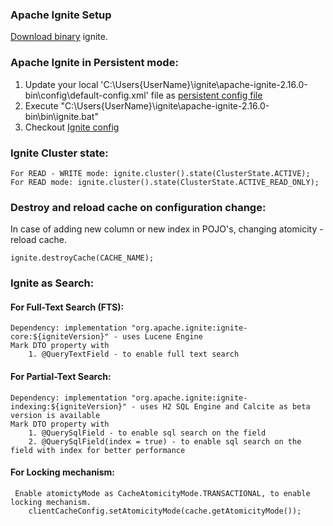 ### Apache Ignite Setup
 <a href="https://ignite.apache.org/download.cgi">Download binary</a> ignite.

### Apache Ignite in Persistent mode:
1. Update your local 'C:\Users\{UserName}\ignite\apache-ignite-2.16.0-bin\config\default-config.xml' file as <a href ="https://github.com/sureshkannan19/spring-apache-ignite/tree/main/src/main/resources/default-config.xml">persistent config file</a>
2. Execute "C:\Users\{UserName}\ignite\apache-ignite-2.16.0-bin\bin\ignite.bat"
3. Checkout <a href ="https://github.com/sureshkannan19/spring-apache-ignite/blob/main/src/main/java/com/sk/configuration/IgniteConfig.java">Ignite config</a>

### Ignite Cluster state:
```
For READ - WRITE mode: ignite.cluster().state(ClusterState.ACTIVE);
For READ mode: ignite.cluster().state(ClusterState.ACTIVE_READ_ONLY);
```

### Destroy and reload cache on configuration change:
In case of adding new column or new index in POJO's, changing atomicity - reload cache.
```
ignite.destroyCache(CACHE_NAME);
```
### Ignite as Search:
#### For Full-Text Search (FTS): 
    Dependency: implementation "org.apache.ignite:ignite-core:${igniteVersion}" - uses Lucene Engine
    Mark DTO property with
        1. @QueryTextField - to enable full text search
#### For Partial-Text Search:
    Dependency: implementation "org.apache.ignite:ignite-indexing:${igniteVersion}" - uses H2 SQL Engine and Calcite as beta version is available
    Mark DTO property with 
        1. @QuerySqlField - to enable sql search on the field 
        2. @QuerySqlField(index = true) - to enable sql search on the field with index for better performance
#### For Locking mechanism:
     Enable atomictyMode as CacheAtomicityMode.TRANSACTIONAL, to enable locking mechanism.  
        clientCacheConfig.setAtomicityMode(cache.getAtomicityMode());


